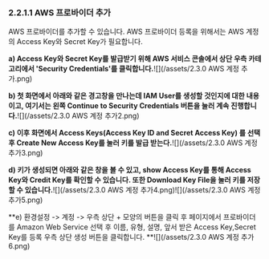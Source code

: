 ### 2.2.1.1 AWS 프로바이더 추가

AWS 프로바이더를 추가할 수 있습니다. AWS 프로바이더 등록을 위해서는 AWS 계정의 Access Key와 Secret Key가 필요합니다.

**a\) Access Key와 Secret Key를 발급받기 위해 AWS 서비스 콘솔에서 상단 우측 카테고리에서 'Security Credentials'를 클릭합니다.**![](/assets/2.3.0 AWS 계정 추가.png)

**b\) 첫 화면에서 아래와 같은 경고창을 만나는데 IAM User를 생성할 것인지에 대한 내용이고, 여기서는 왼쪽 Continue to Security Credentials 버튼을 눌러 계속 진행합니다.**![](/assets/2.3.0 AWS 계정 추가2.png)

**c\) 이후 화면에서 Access Keys\(Access Key ID and Secret Access Key\) 를 선택 후 Create New Access Key를 눌러 키를 발급 받는다.**![](/assets/2.3.0 AWS 계정 추가3.png)

**d\) 키가 생성되면 아래와 같은 창을 볼 수 있고, show Access Key를 통해 Access Key와 Credit Key를 확인할 수 있습니다. 또한 Download Key File을 눌러 키를 저장할 수 있습니다.**![](/assets/2.3.0 AWS 계정 추가4.png)![](/assets/2.3.0 AWS 계정 추가5.png)

**e\) 환경설정 -&gt; 계정 -&gt; 우측 상단 + 모양의 버튼을 클릭 후 페이지에서 프로바이더를 Amazon Web Service 선택 후 이름, 유형,   설명, 앞서 받은 Access Key,Secret Key를 등록 우측 상단 생성 버튼을 클릭합니다.  **![](/assets/2.3.0 AWS 계정 추가6.png)


